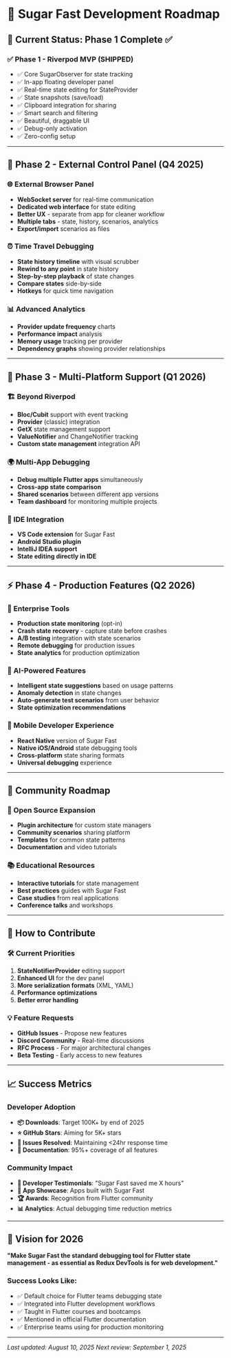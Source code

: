 # 🚀 Sugar Fast Development Roadmap

## 📍 **Current Status: Phase 1 Complete** ✅

### **✅ Phase 1 - Riverpod MVP (SHIPPED)**
- ✅ Core SugarObserver for state tracking
- ✅ In-app floating developer panel
- ✅ Real-time state editing for StateProvider
- ✅ State snapshots (save/load)
- ✅ Clipboard integration for sharing
- ✅ Smart search and filtering
- ✅ Beautiful, draggable UI
- ✅ Debug-only activation
- ✅ Zero-config setup

---

## 🎯 **Phase 2 - External Control Panel** (Q4 2025)

### **🌐 External Browser Panel**
- **WebSocket server** for real-time communication
- **Dedicated web interface** for state editing
- **Better UX** - separate from app for cleaner workflow
- **Multiple tabs** - state, history, scenarios, analytics
- **Export/import** scenarios as files

### **⏰ Time Travel Debugging**
- **State history timeline** with visual scrubber
- **Rewind to any point** in state history
- **Step-by-step playback** of state changes
- **Compare states** side-by-side
- **Hotkeys** for quick time navigation

### **📊 Advanced Analytics**
- **Provider update frequency** charts
- **Performance impact** analysis
- **Memory usage** tracking per provider
- **Dependency graphs** showing provider relationships

---

## 🔮 **Phase 3 - Multi-Platform Support** (Q1 2026)

### **🏗️ Beyond Riverpod**
- **Bloc/Cubit** support with event tracking
- **Provider** (classic) integration
- **GetX** state management support
- **ValueNotifier** and ChangeNotifier tracking
- **Custom state management** integration API

### **🌍 Multi-App Debugging**
- **Debug multiple Flutter apps** simultaneously
- **Cross-app state comparison**
- **Shared scenarios** between different app versions
- **Team dashboard** for monitoring multiple projects

### **🔧 IDE Integration**
- **VS Code extension** for Sugar Fast
- **Android Studio plugin**
- **IntelliJ IDEA support**
- **State editing directly in IDE**

---

## ⚡ **Phase 4 - Production Features** (Q2 2026)

### **🏢 Enterprise Tools**
- **Production state monitoring** (opt-in)
- **Crash state recovery** - capture state before crashes
- **A/B testing** integration with state scenarios
- **Remote debugging** for production issues
- **State analytics** for production optimization

### **🤖 AI-Powered Features**
- **Intelligent state suggestions** based on usage patterns
- **Anomaly detection** in state changes
- **Auto-generate test scenarios** from user behavior
- **State optimization recommendations**

### **📱 Mobile Developer Experience**
- **React Native** version of Sugar Fast
- **Native iOS/Android** state debugging tools
- **Cross-platform** state sharing formats
- **Universal debugging** experience

---

## 🎯 **Community Roadmap**

### **🤝 Open Source Expansion**
- **Plugin architecture** for custom state managers
- **Community scenarios** sharing platform
- **Templates** for common state patterns
- **Documentation** and video tutorials

### **📚 Educational Resources**
- **Interactive tutorials** for state management
- **Best practices** guides with Sugar Fast
- **Case studies** from real applications
- **Conference talks** and workshops

---

## 🚀 **How to Contribute**

### **🛠️ Current Priorities**
1. **StateNotifierProvider** editing support
2. **Enhanced UI** for the dev panel
3. **More serialization formats** (XML, YAML)
4. **Performance optimizations**
5. **Better error handling**

### **💡 Feature Requests**
- **GitHub Issues** - Propose new features
- **Discord Community** - Real-time discussions
- **RFC Process** - For major architectural changes
- **Beta Testing** - Early access to new features

---

## 📈 **Success Metrics**

### **Developer Adoption**
- **📦 Downloads**: Target 100K+ by end of 2025
- **⭐ GitHub Stars**: Aiming for 5K+ stars
- **🐛 Issues Resolved**: Maintaining <24hr response time
- **📝 Documentation**: 95%+ coverage of all features

### **Community Impact**
- **💬 Developer Testimonials**: "Sugar Fast saved me X hours"
- **📱 App Showcase**: Apps built with Sugar Fast
- **🏆 Awards**: Recognition from Flutter community
- **📊 Analytics**: Actual debugging time reduction metrics

---

## 🎯 **Vision for 2026**

**"Make Sugar Fast the standard debugging tool for Flutter state management - as essential as Redux DevTools is for web development."**

### **Success Looks Like:**
- ✅ Default choice for Flutter teams debugging state
- ✅ Integrated into Flutter development workflows
- ✅ Taught in Flutter courses and bootcamps  
- ✅ Mentioned in official Flutter documentation
- ✅ Enterprise teams using for production monitoring

---

*Last updated: August 10, 2025*
*Next review: September 1, 2025*
